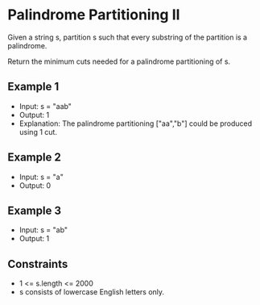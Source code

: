 # Palindrome Partitioning II

Given a string s, partition s such that every substring of the partition is a palindrome.

Return the minimum cuts needed for a palindrome partitioning of s.

## Example 1

- Input: s = "aab"
- Output: 1
- Explanation: The palindrome partitioning ["aa","b"] could be produced using 1 cut.

## Example 2

- Input: s = "a"
- Output: 0

## Example 3

- Input: s = "ab"
- Output: 1

## Constraints

- 1 <= s.length <= 2000
- s consists of lowercase English letters only.
